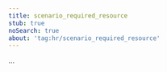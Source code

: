 ```yaml
---
title: scenario_required_resource
stub: true
noSearch: true
about: 'tag:hr/scenario_required_resource'
---
```

  ...
